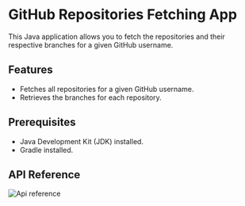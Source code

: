 # GitHub Repositories Fetching App

This Java application allows you to fetch the repositories and their respective branches for a given GitHub username.

## Features

- Fetches all repositories for a given GitHub username.
- Retrieves the branches for each repository.

## Prerequisites

- Java Development Kit (JDK) installed.
- Gradle installed.

## API Reference 
![Api reference](https://i.imgur.com/fSTSqbs.png)

